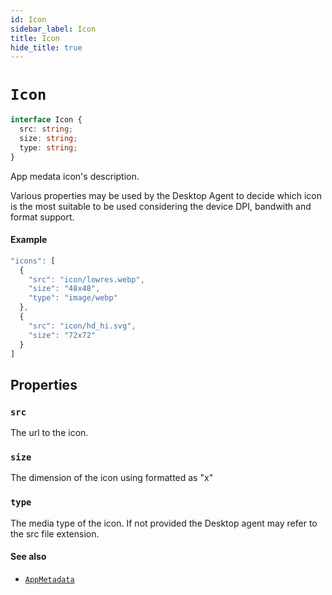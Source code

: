 ```yaml
---
id: Icon
sidebar_label: Icon
title: Icon
hide_title: true
---
```

# `Icon`

```typescript
interface Icon {
  src: string;
  size: string;
  type: string;
}
```

App medata icon's description. 

Various properties may be used by the Desktop Agent to decide which icon is the most suitable to be used considering the device DPI, bandwith and format support.

#### Example

```js
"icons": [
  {
    "src": "icon/lowres.webp",
    "size": "48x48",
    "type": "image/webp"
  },
  {
    "src": "icon/hd_hi.svg",
    "size": "72x72"
  }
]
```

## Properties

### `src`

The url to the icon.

### `size`

The dimension of the icon using formatted as "<height>x<width>"

### `type`

The media type of the icon. If not provided the Desktop agent may refer to the src file extension.



#### See also
* [`AppMetadata`](AppMetadata)

